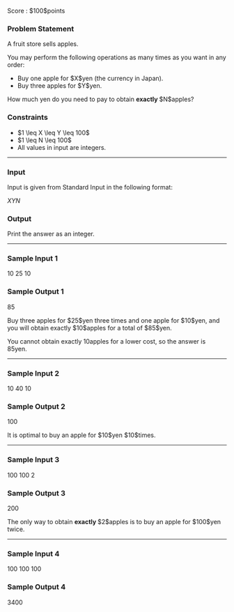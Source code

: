 
<div>

<span>

<span>

<p>
Score : $100$points
</p>

<div>

<section>

### **Problem Statement**

<p>
A fruit store sells apples.

You may perform the following operations as many times as you want in any order:
</p>

<ul>

<li>
Buy one apple for $X$yen (the currency in Japan).
</li>

<li>
Buy three apples for $Y$yen.
</li>

</ul>

<p>
How much yen do you need to pay to obtain 
<strong>
exactly
</strong>
$N$apples?  
</p>

</section>

</div>

<div>

<section>

### **Constraints**

<ul>

<li>
$1 \leq X \leq Y \leq 100$
</li>

<li>
$1 \leq N \leq 100$
</li>

<li>
All values in input are integers.
</li>

</ul>

</section>

</div>

---

<div>

<div>

<section>

### **Input**

<p>
Input is given from Standard Input in the following format:
</p>

<div>

$X$$Y$$N$
</div>

</section>

</div>

<div>

<section>

### **Output**

<p>
Print the answer as an integer.
</p>

</section>

</div>

</div>

---

<div>

<section>

### **Sample Input 1**

<div>

10 25 10

</div>

</section>

</div>

<div>

<section>

### **Sample Output 1**

<div>

85

</div>

<p>
Buy three apples for $25$yen three times and one apple for $10$yen, and you will obtain exactly $10$apples for a total of $85$yen.

You cannot obtain exactly $10$apples for a lower cost, so the answer is $85$yen.
</p>

</section>

</div>

---

<div>

<section>

### **Sample Input 2**

<div>

10 40 10

</div>

</section>

</div>

<div>

<section>

### **Sample Output 2**

<div>

100

</div>

<p>
It is optimal to buy an apple for $10$yen $10$times.
</p>

</section>

</div>

---

<div>

<section>

### **Sample Input 3**

<div>

100 100 2

</div>

</section>

</div>

<div>

<section>

### **Sample Output 3**

<div>

200

</div>

<p>
The only way to obtain 
<strong>
exactly
</strong>
$2$apples is to buy an apple for $100$yen twice.
</p>

</section>

</div>

---

<div>

<section>

### **Sample Input 4**

<div>

100 100 100

</div>

</section>

</div>

<div>

<section>

### **Sample Output 4**

<div>

3400

</div>

</section>

</div>

</span>

</span>

</div>
